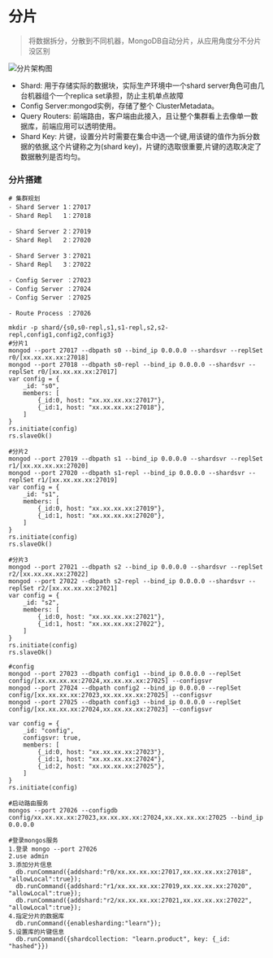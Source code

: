 # 分片
> 将数据拆分，分散到不同机器，MongoDB自动分片，从应用角度分不分片没区别

![分片架构图](https://www.mongodb.com/docs/manual/images/sharded-cluster-production-architecture.bakedsvg.svg)
- Shard: 用于存储实际的数据块，实际生产环境中一个shard server角色可由几台机器组个一个replica set承担，防止主机单点故障
- Config Server:mongod实例，存储了整个 ClusterMetadata。
- Query Routers: 前端路由，客户端由此接入，且让整个集群看上去像单一数据库，前端应用可以透明使用。
- Shard Key: 片键，设置分片时需要在集合中选一个键,用该键的值作为拆分数据的依据,这个片键称之为(shard key)，片键的选取很重要,片键的选取决定了数据散列是否均匀。

### 分片搭建
```text
# 集群规划
- Shard Server 1：27017
- Shard Repl   1：27018

- Shard Server 2：27019
- Shard Repl   2：27020

- Shard Server 3：27021
- Shard Repl   3：27022

- Config Server ：27023
- Config Server ：27024
- Config Server ：27025

- Route Process ：27026
```

```shell
mkdir -p shard/{s0,s0-repl,s1,s1-repl,s2,s2-repl,config1,config2,config3}
#分片1
mongod --port 27017 --dbpath s0 --bind_ip 0.0.0.0 --shardsvr --replSet r0/[xx.xx.xx.xx:27018]
mongod --port 27018 --dbpath s0-repl --bind_ip 0.0.0.0 --shardsvr --replSet r0/[xx.xx.xx.xx:27017]
var config = {
    _id: "s0",
    members: [
        {_id:0, host: "xx.xx.xx.xx:27017"},
        {_id:1, host: "xx.xx.xx.xx:27018"},
    ]
}
rs.initiate(config)
rs.slaveOk()

#分片2
mongod --port 27019 --dbpath s1 --bind_ip 0.0.0.0 --shardsvr --replSet r1/[xx.xx.xx.xx:27020]
mongod --port 27020 --dbpath s1-repl --bind_ip 0.0.0.0 --shardsvr --replSet r1/[xx.xx.xx.xx:27019]
var config = {
    _id: "s1",
    members: [
        {_id:0, host: "xx.xx.xx.xx:27019"},
        {_id:1, host: "xx.xx.xx.xx:27020"},
    ]
}
rs.initiate(config)
rs.slaveOk()

#分片3
mongod --port 27021 --dbpath s2 --bind_ip 0.0.0.0 --shardsvr --replSet r2/[xx.xx.xx.xx:27022]
mongod --port 27022 --dbpath s2-repl --bind_ip 0.0.0.0 --shardsvr --replSet r2/[xx.xx.xx.xx:27021]
var config = {
    _id: "s2",
    members: [
        {_id:0, host: "xx.xx.xx.xx:27021"},
        {_id:1, host: "xx.xx.xx.xx:27022"},
    ]
}
rs.initiate(config)
rs.slaveOk()

#config
mongod --port 27023 --dbpath config1 --bind_ip 0.0.0.0 --replSet config/[xx.xx.xx.xx:27024,xx.xx.xx.xx:27025] --configsvr
mongod --port 27024 --dbpath config2 --bind_ip 0.0.0.0 --replSet config/[xx.xx.xx.xx:27023,xx.xx.xx.xx:27025] --configsvr
mongod --port 27025 --dbpath config3 --bind_ip 0.0.0.0 --replSet config/[xx.xx.xx.xx:27024,xx.xx.xx.xx:27023] --configsvr

var config = {
    _id: "config",
    configsvr: true,
    members: [
        {_id:0, host: "xx.xx.xx.xx:27023"},
        {_id:1, host: "xx.xx.xx.xx:27024"},
        {_id:2, host: "xx.xx.xx.xx:27025"},
    ]
}
rs.initiate(config)

#启动路由服务
mongos --port 27026 --configdb config/xx.xx.xx.xx:27023,xx.xx.xx.xx:27024,xx.xx.xx.xx:27025 --bind_ip 0.0.0.0

#登录mongos服务
1.登录 mongo --port 27026
2.use admin
3.添加分片信息
  db.runCommand({addshard:"r0/xx.xx.xx.xx:27017,xx.xx.xx.xx:27018", "allowLocal":true});
  db.runCommand({addshard:"r1/xx.xx.xx.xx:27019,xx.xx.xx.xx:27020", "allowLocal":true});
  db.runCommand({addshard:"r2/xx.xx.xx.xx:27021,xx.xx.xx.xx:27022", "allowLocal":true});
4.指定分片的数据库
  db.runCommand({enablesharding:"learn"});
5.设置库的片键信息
  db.runCommand({shardcollection: "learn.product", key: {_id: "hashed"}})
```